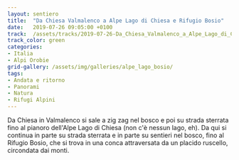 ```yaml
---
layout: sentiero
title:  "Da Chiesa Valmalenco a Alpe Lago di Chiesa e Rifugio Bosio"
date:   2019-07-26 09:05:00 +0100
track:  /assets/tracks/2019-07-26-Da_Chiesa_Valmalenco_a_Alpe_Lago_di_Chiesa_e_Rifugio_Bosio.gpx
track_color: green
categories:
- Italia
- Alpi Orobie
grid-gallery: /assets/img/galleries/alpe_lago_bosio/
tags:
- Andata e ritorno
- Panorami
- Natura
- Rifugi Alpini
---
```


Da Chiesa in Valmalenco si sale a zig zag nel bosco e poi su strada sterrata fino al pianoro dell'Alpe Lago di Chiesa (non c'è nessun lago, eh). 
Da qui si continua in parte su strada sterrata e in parte su sentieri nel bosco, fino al Rifugio Bosio, che si trova in una conca attraversata da un placido ruscello, circondata dai monti. 